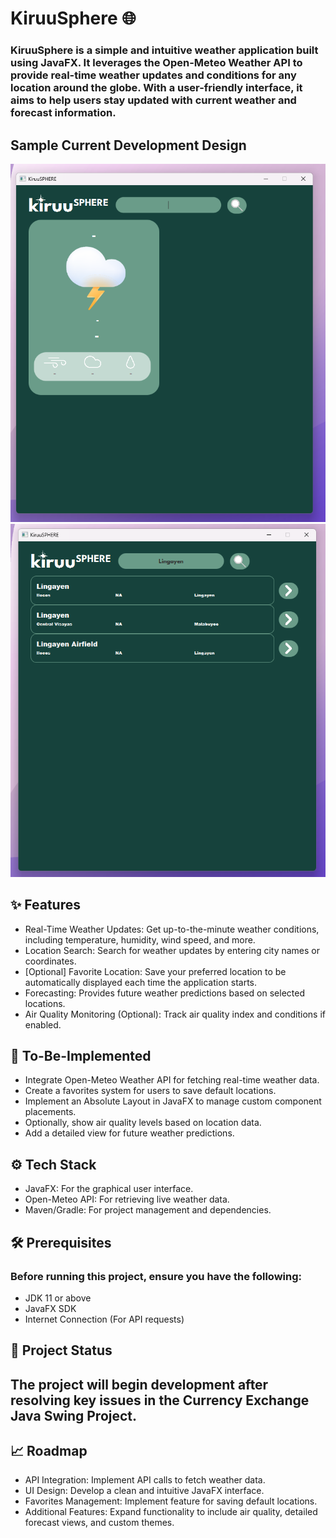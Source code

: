# KiruuSphere 🌐

### KiruuSphere is a simple and intuitive weather application built using JavaFX. It leverages the Open-Meteo Weather API to provide real-time weather updates and conditions for any location around the globe. With a user-friendly interface, it aims to help users stay updated with current weather and forecast information.

## Sample Current Development Design
![Weather App Main Pane](weathermain.png)
![Weather App Search Pane](weathersearch.png)

## ✨ Features

- Real-Time Weather Updates: Get up-to-the-minute weather conditions, including temperature, humidity, wind speed, and more.
- Location Search: Search for weather updates by entering city names or coordinates.
- [Optional] Favorite Location: Save your preferred location to be automatically displayed each time the application starts.
- Forecasting: Provides future weather predictions based on selected locations.
- Air Quality Monitoring (Optional): Track air quality index and conditions if enabled.

## 🚀 To-Be-Implemented

- Integrate Open-Meteo Weather API for fetching real-time weather data.
- Create a favorites system for users to save default locations.
- Implement an Absolute Layout in JavaFX to manage custom component placements.
- Optionally, show air quality levels based on location data.
- Add a detailed view for future weather predictions.

## ⚙️ Tech Stack

- JavaFX: For the graphical user interface.
- Open-Meteo API: For retrieving live weather data.
- Maven/Gradle: For project management and dependencies.

## 🛠️ Prerequisites

### Before running this project, ensure you have the following:
- JDK 11 or above
- JavaFX SDK
- Internet Connection (For API requests)

## 🚧 Project Status

## The project will begin development after resolving key issues in the Currency Exchange Java Swing Project.

## 📈 Roadmap

- API Integration: Implement API calls to fetch weather data.
- UI Design: Develop a clean and intuitive JavaFX interface.
- Favorites Management: Implement feature for saving default locations.
- Additional Features: Expand functionality to include air quality, detailed forecast views, and custom themes.
